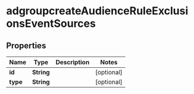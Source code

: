 # adgroupcreateAudienceRuleExclusionsEventSources

## Properties
Name | Type | Description | Notes
------------ | ------------- | ------------- | -------------
**id** | **String** |  |  [optional]
**type** | **String** |  |  [optional]
